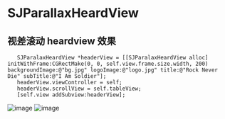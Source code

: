 # SJParallaxHeardView

## 视差滚动 heardview 效果

 ```
    SJParalaxHeardView *headerView = [[SJParalaxHeardView alloc] initWithFrame:CGRectMake(0, 0, self.view.frame.size.width, 200)     backgroundImage:@"bg.jpg" logoImage:@"logo.jpg" title:@"Rock Never Die" subTitle:@"I Am Soldier"];
    headerView.viewController = self;
    headerView.scrollView = self.tableView;
    [self.view addSubview:headerView];
````

 ![image](https://github.com/hsjcom/SJParallaxHeardView/blob/master/SJParallaxHeardView/Resource/QQ20150514-1@2x.png)
 ![image](https://github.com/hsjcom/SJParallaxHeardView/blob/master/SJParallaxHeardView/Resource/QQ20150514-2@2x.png)
 
